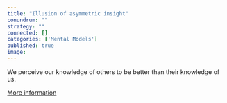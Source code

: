 ```yaml
---
title: "Illusion of asymmetric insight"
conundrum: ""
strategy: ""
connected: []
categories: ['Mental Models']
published: true
image: 
---
```


We perceive our knowledge of others to be better than their knowledge of us.

[More information](https://en.wikipedia.org/wiki/Illusion_of_asymmetric_insight)


